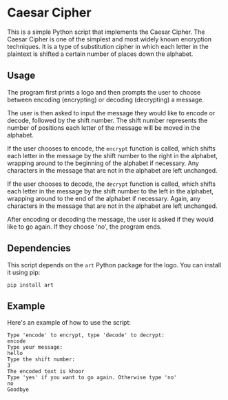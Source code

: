 # Caesar Cipher

This is a simple Python script that implements the Caesar Cipher. The Caesar Cipher is one of the simplest and most widely known encryption techniques. It is a type of substitution cipher in which each letter in the plaintext is shifted a certain number of places down the alphabet. 

## Usage

The program first prints a logo and then prompts the user to choose between encoding (encrypting) or decoding (decrypting) a message. 

The user is then asked to input the message they would like to encode or decode, followed by the shift number. The shift number represents the number of positions each letter of the message will be moved in the alphabet.

If the user chooses to encode, the `encrypt` function is called, which shifts each letter in the message by the shift number to the right in the alphabet, wrapping around to the beginning of the alphabet if necessary. Any characters in the message that are not in the alphabet are left unchanged.

If the user chooses to decode, the `decrypt` function is called, which shifts each letter in the message by the shift number to the left in the alphabet, wrapping around to the end of the alphabet if necessary. Again, any characters in the message that are not in the alphabet are left unchanged.

After encoding or decoding the message, the user is asked if they would like to go again. If they choose 'no', the program ends.

## Dependencies

This script depends on the `art` Python package for the logo. You can install it using pip:

```
pip install art
```

## Example

Here's an example of how to use the script:

```
Type 'encode' to encrypt, type 'decode' to decrypt:
encode
Type your message:
hello
Type the shift number:
3
The encoded text is khoor
Type 'yes' if you want to go again. Otherwise type 'no'
no
Goodbye
```
